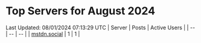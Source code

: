 # Top Servers for August 2024
Last Updated: 08/01/2024 07:13:29 UTC
| Server | Posts | Active Users |
| -- | -- | -- |
| [mstdn.social](https://mstdn.social/tags/PowerShell) | 1 | 1 |

